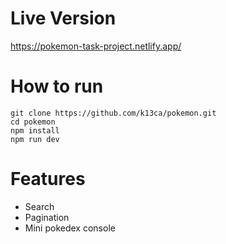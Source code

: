 # Live Version

https://pokemon-task-project.netlify.app/

# How to run

```
git clone https://github.com/k13ca/pokemon.git
cd pokemon
npm install
npm run dev
```

# Features

- Search
- Pagination
- Mini pokedex console
